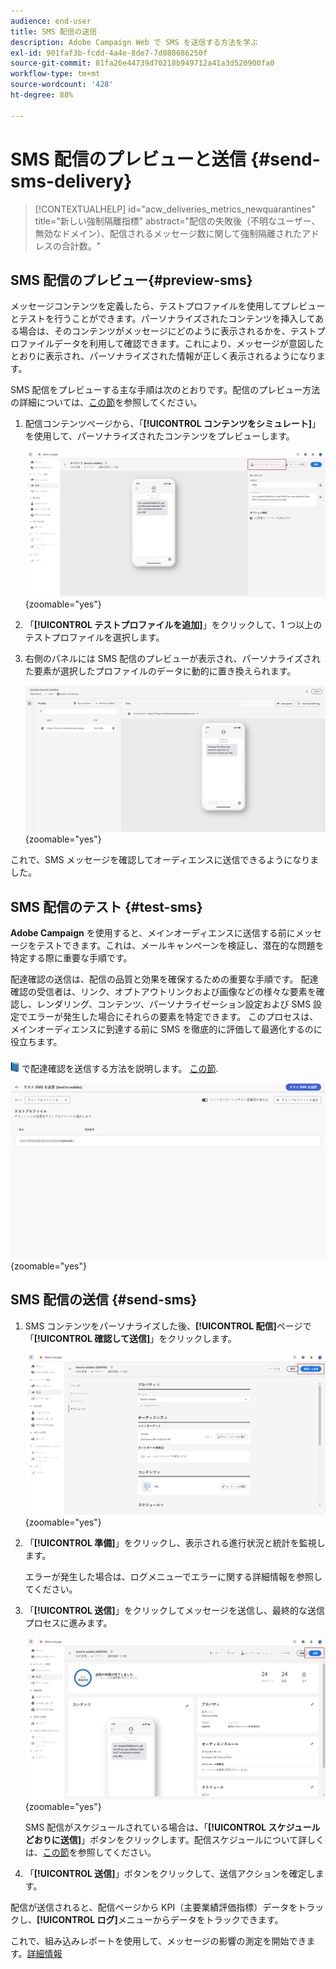 ```yaml
---
audience: end-user
title: SMS 配信の送信
description: Adobe Campaign Web で SMS を送信する方法を学ぶ
exl-id: 901faf3b-fcdd-4a4e-8de7-7d088686250f
source-git-commit: 81fa26e44739d70218b949712a41a3d520900fa0
workflow-type: tm+mt
source-wordcount: '428'
ht-degree: 88%

---
```


# SMS 配信のプレビューと送信 {#send-sms-delivery}

>[!CONTEXTUALHELP]
>id="acw_deliveries_metrics_newquarantines"
>title="新しい強制隔離指標"
>abstract="配信の失敗後（不明なユーザー、無効なドメイン）、配信されるメッセージ数に関して強制隔離されたアドレスの合計数。"

## SMS 配信のプレビュー{#preview-sms}

メッセージコンテンツを定義したら、テストプロファイルを使用してプレビューとテストを行うことができます。パーソナライズされたコンテンツを挿入してある場合は、そのコンテンツがメッセージにどのように表示されるかを、テストプロファイルデータを利用して確認できます。これにより、メッセージが意図したとおりに表示され、パーソナライズされた情報が正しく表示されるようになります。

SMS 配信をプレビューする主な手順は次のとおりです。配信のプレビュー方法の詳細については、[この節](../preview-test/preview-content.md)を参照してください。

1. 配信コンテンツページから、「**[!UICONTROL コンテンツをシミュレート]**」を使用して、パーソナライズされたコンテンツをプレビューします。

   ![](assets/sms_send_1.png){zoomable=&quot;yes&quot;}

1. 「**[!UICONTROL テストプロファイルを追加]**」をクリックして、1 つ以上のテストプロファイルを選択します。

   <!--
    Once your test profiles are selected, click **[!UICONTROL Select]**.
    ![](assets/sms_send_2.png){zoomable="yes"}
    -->

1. 右側のパネルには SMS 配信のプレビューが表示され、パーソナライズされた要素が選択したプロファイルのデータに動的に置き換えられます。

   ![](assets/sms_send_3.png){zoomable=&quot;yes&quot;}

これで、SMS メッセージを確認してオーディエンスに送信できるようになりました。

## SMS 配信のテスト {#test-sms}

**Adobe Campaign** を使用すると、メインオーディエンスに送信する前にメッセージをテストできます。これは、メールキャンペーンを検証し、潜在的な問題を特定する際に重要な手順です。

配達確認の送信は、配信の品質と効果を確保するための重要な手順です。 配達確認の受信者は、リンク、オプトアウトリンクおよび画像などの様々な要素を確認し、レンダリング、コンテンツ、パーソナライゼーション設定および SMS 設定でエラーが発生した場合にそれらの要素を特定できます。 このプロセスは、メインオーディエンスに到達する前に SMS を徹底的に評価して最適化するのに役立ちます。

![](../assets/do-not-localize/book.png) で配達確認を送信する方法を説明します。 [この節](../preview-test/test-deliveries.md).

![](assets/sms_send_6.png){zoomable=&quot;yes&quot;}

## SMS 配信の送信 {#send-sms}

1. SMS コンテンツをパーソナライズした後、**[!UICONTROL 配信]**&#x200B;ページで「**[!UICONTROL 確認して送信]**」をクリックします。

   ![](assets/sms_send_4.png){zoomable=&quot;yes&quot;}

1. 「**[!UICONTROL 準備]**」をクリックし、表示される進行状況と統計を監視します。

   エラーが発生した場合は、ログメニューでエラーに関する詳細情報を参照してください。

1. 「**[!UICONTROL 送信]**」をクリックしてメッセージを送信し、最終的な送信プロセスに進みます。

   ![](assets/sms_send_5.png){zoomable=&quot;yes&quot;}

   SMS 配信がスケジュールされている場合は、「**[!UICONTROL スケジュールどおりに送信]**」ボタンをクリックします。配信スケジュールについて詳しくは、[この節](../msg/gs-messages.md#schedule-the-delivery-sending)を参照してください。


1. 「**[!UICONTROL 送信]**」ボタンをクリックして、送信アクションを確定します。

配信が送信されると、配信ページから KPI（主要業績評価指標）データをトラックし、**[!UICONTROL ログ]**&#x200B;メニューからデータをトラックできます。

これで、組み込みレポートを使用して、メッセージの影響の測定を開始できます。[詳細情報](../reporting/sms-report.md)
